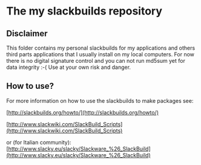 The my slackbuilds repository
=================

Disclaimer
----
This folder contains my personal slackbuilds for my applications and others
third parts applications that I usually install on my local computers.
For now there is no digital signature control and you can not run md5sum yet
for data integrity :-(
Use at your own risk and danger.

How to use?
----
For more information on how to use the slackbuilds to make packages see:

[http://slackbuilds.org/howto/](http://slackbuilds.org/howto/)

[http://www.slackwiki.com/SlackBuild_Scripts](http://www.slackwiki.com/SlackBuild_Scripts)   

or (for Italian community):   
[http://www.slacky.eu/slacky/Slackware_%26_SlackBuild](http://www.slacky.eu/slacky/Slackware_%26_SlackBuild)
